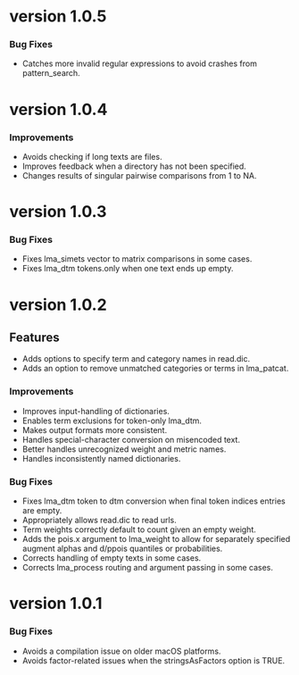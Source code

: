 # version 1.0.5

### Bug Fixes
* Catches more invalid regular expressions to avoid crashes from pattern_search.

# version 1.0.4

### Improvements
* Avoids checking if long texts are files.
* Improves feedback when a directory has not been specified.
* Changes results of singular pairwise comparisons from 1 to NA.

# version 1.0.3

### Bug Fixes
* Fixes lma_simets vector to matrix comparisons in some cases.
* Fixes lma_dtm tokens.only when one text ends up empty.

# version 1.0.2

## Features
* Adds options to specify term and category names in read.dic.
* Adds an option to remove unmatched categories or terms in lma_patcat.

### Improvements
* Improves input-handling of dictionaries.
* Enables term exclusions for token-only lma_dtm.
* Makes output formats more consistent.
* Handles special-character conversion on misencoded text.
* Better handles unrecognized weight and metric names.
* Handles inconsistently named dictionaries.

### Bug Fixes
* Fixes lma_dtm token to dtm conversion when final token indices entries are empty.
* Appropriately allows read.dic to read urls.
* Term weights correctly default to count given an empty weight.
* Adds the pois.x argument to lma_weight to allow for separately specified augment alphas
  and d/ppois quantiles or probabilities.
* Corrects handling of empty texts in some cases.
* Corrects lma_process routing and argument passing in some cases.

# version 1.0.1

### Bug Fixes
* Avoids a compilation issue on older macOS platforms.
* Avoids factor-related issues when the stringsAsFactors option is TRUE.
